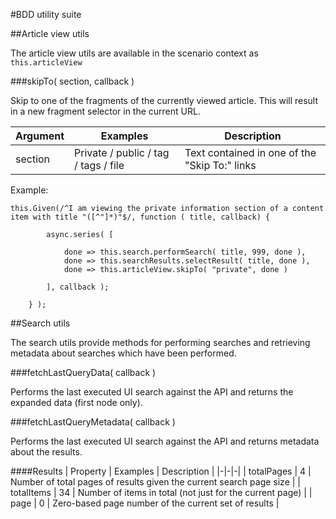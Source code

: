#BDD utility suite

##Article view utils

The article view utils are available in the scenario context as <code>this.articleView</code>

###skipTo( section, callback )

Skip to one of the fragments of the currently viewed article. This will result in a new fragment selector in the current URL.

| Argument | Examples | Description |
|--|--|--|
| section | Private / public / tag / tags / file | Text contained in one of the "Skip To:" links |

Example:

```
this.Given(/^I am viewing the private information section of a content item with title "([^"]*)"$/, function ( title, callback) {

        async.series( [

            done => this.search.performSearch( title, 999, done ),
            done => this.searchResults.selectResult( title, done ),
            done => this.articleView.skipTo( "private", done )

        ], callback );

    } );
```
##Search utils

The search utils provide methods for performing searches and retrieving metadata about searches which have been performed.

###fetchLastQueryData( callback )

Performs the last executed UI search against the API and returns the expanded data (first node only).

###fetchLastQueryMetadata( callback )

Performs the last executed UI search against the API and returns metadata about the results.

####Results
| Property | Examples | Description |
|-|-|-|
| totalPages | 4 | Number of total pages of results given the current search page size |
| totalItems | 34 | Number of items in total (not just for the current page) |
| page | 0 | Zero-based page number of the current set of results |
